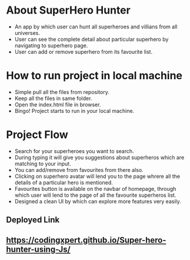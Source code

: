 # About SuperHero Hunter
* An app by which user can hunt all superheroes and villians from all universes.
* User can see the complete detail about particular superhero by navigating to superhero page.
* User can add or remove superhero from its favourite list.

# How to run project in local machine
* Simple pull all the files from repository.
* Keep all the files in same folder.
* Open the index.html file in browser.
* Bingo! Project starts to run in your local machine.

# Project Flow
* Search for your superheroes you want to search.
* During typing it will give you suggestions about superheros which are matching to your input.
* You can add/remove from favourites from there also.
* Clicking on superhero avatar will lend you to the page whrere all the details of a particular hero is mentioned.
* Favourites button is available on the navbar of homepage, through which user will lend to the page of all the favourite superheros list.
* Designed a clean UI by which can explore more features very easily.
## Deployed Link 
##  https://codingxpert.github.io/Super-hero-hunter-using-Js/

